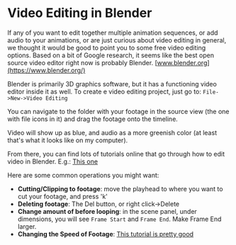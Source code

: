 # Video Editing in Blender
If any of you want to edit together multiple animation sequences, or add audio to your animations, or are just curious about video editing in general, we thought it would be good to point you to some free video editing options.
Based on a bit of Google research, it seems like the best open source video editor right now is probably Blender. 
[www.blender.org](https://www.blender.org/)

Blender is primarily 3D graphics software, but it has a functioning video editor inside it as well.
To create e video editing project, just go to:
```File->New->Video Editing```

You can navigate to the folder with your footage in the source view (the one with file icons in it) and drag the footage onto the timeline.

Video will show up as blue, and audio as a more greenish color (at least that's what it looks like on my computer).

From there, you can find lots of tutorials online that go through how to edit video in Blender. E.g.:
[This one](https://www.youtube.com/watch?v=bvr54FtfYl4)

Here are some common operations you might want:

- **Cutting/Clipping to footage**: move the playhead to where you want to cut your footage, and press 'k'
- **Deleting footage**: The Del button, or right click->Delete
- **Change amount of before looping**: in the scene panel, under dimensions, you will see `Frame Start` and `Frame End`. Make Frame End larger.
- **Changing the Speed of Footage**: [This tutorial is pretty good](https://www.youtube.com/watch?v=qi2JtMKXKgE)

   
